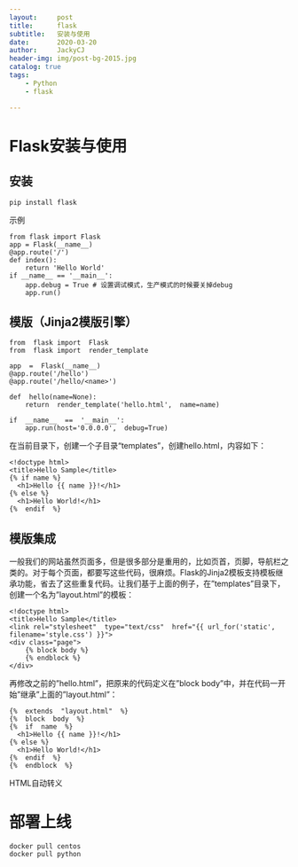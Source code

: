 ```yaml
---
layout:     post
title:      flask
subtitle:   安装与使用
date:       2020-03-20
author:     JackyCJ
header-img: img/post-bg-2015.jpg
catalog: true
tags:
    - Python
    - flask

---
```



# Flask安装与使用


## 安装

```
pip install flask
```

示例

```
from flask import Flask
app = Flask(__name__)
@app.route('/')
def index():
    return 'Hello World'
if __name__ == '__main__':
    app.debug = True # 设置调试模式，生产模式的时候要关掉debug
    app.run()
```

## 模版（Jinja2模版引擎）

```
from  flask import  Flask
from  flask import  render_template

app  =  Flask(__name__)
@app.route('/hello')
@app.route('/hello/<name>')

def  hello(name=None):
    return  render_template('hello.html',  name=name)

if  __name__  ==  '__main__':
    app.run(host='0.0.0.0',  debug=True)
```

在当前目录下，创建一个子目录“templates”，创建hello.html，内容如下：

```
<!doctype html>
<title>Hello Sample</title>
{% if name %}
  <h1>Hello {{ name }}!</h1>
{% else %}
  <h1>Hello World!</h1>
{%  endif  %}
```

## 模版集成

一般我们的网站虽然页面多，但是很多部分是重用的，比如页首，页脚，导航栏之类的。对于每个页面，都要写这些代码，很麻烦。Flask的Jinja2模板支持模板继承功能，省去了这些重复代码。让我们基于上面的例子，在”templates”目录下，创建一个名为”layout.html”的模板：

```
<!doctype html>
<title>Hello Sample</title>
<link rel="stylesheet"  type="text/css"  href="{{ url_for('static', filename='style.css') }}">
<div class="page">
    {% block body %}
    {% endblock %}
</div>
```

再修改之前的”hello.html”，把原来的代码定义在”block body”中，并在代码一开始”继承”上面的”layout.html”：

```
{%  extends  "layout.html"  %}
{%  block  body  %}
{%  if  name  %}
  <h1>Hello {{ name }}!</h1>
{% else %}
  <h1>Hello World!</h1>
{%  endif  %}
{%  endblock  %}
```

HTML自动转义

# 部署上线

```
docker pull centos
docker pull python
```


